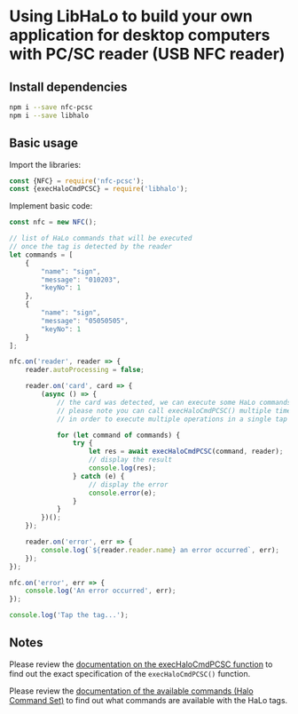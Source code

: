 # Using LibHaLo to build your own application for desktop computers with PC/SC reader (USB NFC reader)

## Install dependencies
```bash
npm i --save nfc-pcsc
npm i --save libhalo
```

## Basic usage
Import the libraries:

```javascript
const {NFC} = require('nfc-pcsc');
const {execHaloCmdPCSC} = require('libhalo');
```

Implement basic code:

```javascript
const nfc = new NFC();

// list of HaLo commands that will be executed
// once the tag is detected by the reader
let commands = [
    {
        "name": "sign",
        "message": "010203",
        "keyNo": 1
    },
    {
        "name": "sign",
        "message": "05050505",
        "keyNo": 1
    }
];

nfc.on('reader', reader => {
    reader.autoProcessing = false;

    reader.on('card', card => {
        (async () => {
            // the card was detected, we can execute some HaLo commands
            // please note you can call execHaloCmdPCSC() multiple times
            // in order to execute multiple operations in a single tap

            for (let command of commands) {
                try {
                    let res = await execHaloCmdPCSC(command, reader);
                    // display the result
                    console.log(res);
                } catch (e) {
                    // display the error
                    console.error(e);
                }
            }
        })();
    });

    reader.on('error', err => {
        console.log(`${reader.reader.name} an error occurred`, err);
    });
});

nfc.on('error', err => {
    console.log('An error occurred', err);
});

console.log('Tap the tag...');
```

## Notes

Please review the [documentation on the execHaloCmdPCSC function](/docs/api-pcsc.md) to find out
the exact specification of the `execHaloCmdPCSC()` function.

Please review the [documentation of the available commands (Halo Command Set)](/docs/halo-command-set.md) to find
out what commands are available with the HaLo tags.
